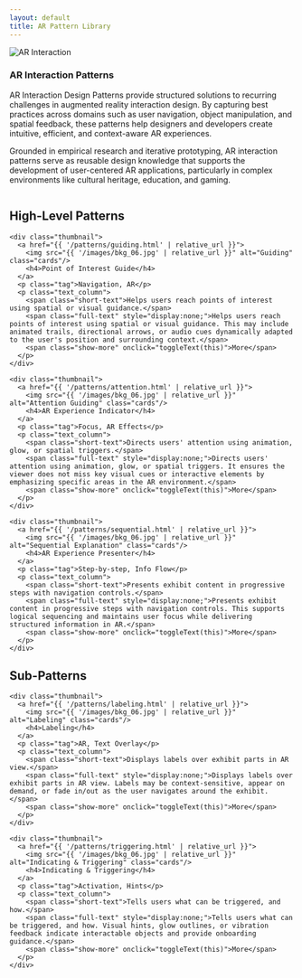 ```yaml
---
layout: default
title: AR Pattern Library
---
```


<section id="about" class="intro">
  <div class="column">
    <img src="{{ '/images/HomePage/ARInteraction.png' | relative_url }}" alt="AR Interaction" class="profile">
  </div>    
  <div class="column">
    <h3 class="section-subtitle">AR Interaction Patterns</h3>
    <p class="intro-text">
      AR Interaction Design Patterns provide structured solutions to recurring challenges in augmented reality interaction design. By capturing best practices across domains such as user navigation, object manipulation, and spatial feedback, these patterns help designers and developers create intuitive, efficient, and context-aware AR experiences.
    </p>
    <p class="intro-text">
      Grounded in empirical research and iterative prototyping, AR interaction patterns serve as reusable design knowledge that supports the development of user-centered AR applications, particularly in complex environments like cultural heritage, education, and gaming.
    </p>
  </div>
</section>

<!-- High-Level Patterns Section -->
<section id="patterns" class="gallery-section">
  <h2 class="section-title">High-Level Patterns</h2>
  <div class="gallery">

    <div class="thumbnail">
      <a href="{{ '/patterns/guiding.html' | relative_url }}">
        <img src="{{ '/images/bkg_06.jpg' | relative_url }}" alt="Guiding" class="cards"/>
        <h4>Point of Interest Guide</h4>
      </a>
      <p class="tag">Navigation, AR</p>
      <p class="text_column">
        <span class="short-text">Helps users reach points of interest using spatial or visual guidance.</span>
        <span class="full-text" style="display:none;">Helps users reach points of interest using spatial or visual guidance. This may include animated trails, directional arrows, or audio cues dynamically adapted to the user's position and surrounding context.</span>
        <span class="show-more" onclick="toggleText(this)">More</span>
      </p>
    </div>

    <div class="thumbnail">
      <a href="{{ '/patterns/attention.html' | relative_url }}">
        <img src="{{ '/images/bkg_06.jpg' | relative_url }}" alt="Attention Guiding" class="cards"/>
        <h4>AR Experience Indicator</h4>
      </a>
      <p class="tag">Focus, AR Effects</p>
      <p class="text_column">
        <span class="short-text">Directs users' attention using animation, glow, or spatial triggers.</span>
        <span class="full-text" style="display:none;">Directs users' attention using animation, glow, or spatial triggers. It ensures the viewer does not miss key visual cues or interactive elements by emphasizing specific areas in the AR environment.</span>
        <span class="show-more" onclick="toggleText(this)">More</span>
      </p>
    </div>

    <div class="thumbnail">
      <a href="{{ '/patterns/sequential.html' | relative_url }}">
        <img src="{{ '/images/bkg_06.jpg' | relative_url }}" alt="Sequential Explanation" class="cards"/>
        <h4>AR Experience Presenter</h4>
      </a>
      <p class="tag">Step-by-step, Info Flow</p>
      <p class="text_column">
        <span class="short-text">Presents exhibit content in progressive steps with navigation controls.</span>
        <span class="full-text" style="display:none;">Presents exhibit content in progressive steps with navigation controls. This supports logical sequencing and maintains user focus while delivering structured information in AR.</span>
        <span class="show-more" onclick="toggleText(this)">More</span>
      </p>
    </div>
  </div>
</section>

<!-- Sub-Patterns Section -->
<section class="gallery-section">
  <h2 class="section-title">Sub-Patterns</h2>
  <div class="gallery">

    <div class="thumbnail">
      <a href="{{ '/patterns/labeling.html' | relative_url }}">
        <img src="{{ '/images/bkg_06.jpg' | relative_url }}" alt="Labeling" class="cards"/>
        <h4>Labeling</h4>
      </a>
      <p class="tag">AR, Text Overlay</p>
      <p class="text_column">
        <span class="short-text">Displays labels over exhibit parts in AR view.</span>
        <span class="full-text" style="display:none;">Displays labels over exhibit parts in AR view. Labels may be context-sensitive, appear on demand, or fade in/out as the user navigates around the exhibit.</span>
        <span class="show-more" onclick="toggleText(this)">More</span>
      </p>
    </div>

    <div class="thumbnail">
      <a href="{{ '/patterns/triggering.html' | relative_url }}">
        <img src="{{ '/images/bkg_06.jpg' | relative_url }}" alt="Indicating & Triggering" class="cards"/>
        <h4>Indicating & Triggering</h4>
      </a>
      <p class="tag">Activation, Hints</p>
      <p class="text_column">
        <span class="short-text">Tells users what can be triggered, and how.</span>
        <span class="full-text" style="display:none;">Tells users what can be triggered, and how. Visual hints, glow outlines, or vibration feedback indicate interactable objects and provide onboarding guidance.</span>
        <span class="show-more" onclick="toggleText(this)">More</span>
      </p>
    </div>

  </div>
</section>

<!-- JS for "More" toggle -->
<script>
function toggleText(button) {
  const shortText = button.parentNode.querySelector('.short-text');
  const fullText = button.parentNode.querySelector('.full-text');

  if (fullText.style.display === 'none') {
    fullText.style.display = 'inline';
    shortText.style.display = 'none';
    button.textContent = 'Less';
  } else {
    fullText.style.display = 'none';
    shortText.style.display = 'inline';
    button.textContent = 'More';
  }
}
</script>
